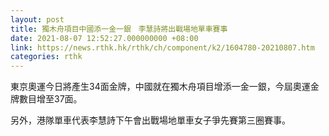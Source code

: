 ```yaml
---
layout: post
title: 獨木舟項目中國添一金一銀　李慧詩將出戰場地單車賽事
date: 2021-08-07 12:52:27.000000000 +08:00
link: https://news.rthk.hk/rthk/ch/component/k2/1604780-20210807.htm
categories: rthk
---
```


東京奧運今日將產生34面金牌，中國就在獨木舟項目增添一金一銀，今屆奧運金牌數目增至37面。

另外，港隊單車代表李慧詩下午會出戰場地單車女子爭先賽第三圈賽事。
